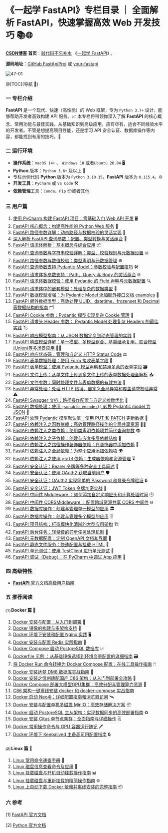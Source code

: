 # 《一起学 FastAPI》专栏目录 ｜ 全面解析 FastAPI，快速掌握高效 Web 开发技巧 📚🌐

**[CSDN博客](https://blog.csdn.net/u014394049) 首页**：[敲代码不忘补水](https://blog.csdn.net/u014394049) 《[一起学 FastAPI](https://blog.csdn.net/u014394049/category_12821373.html)》 。

**源码地址**：[GitHub FastApiProj](https://github.com/ttfont/FastApiProj) 或 [your-fastapi](https://github.com/ttfont/your-fastapi)

![47-01](/Users/dayu/Documents/your的博客/FastAPI/fastapiimg/47-01.png)

@[TOC](导航 🧭)

### 一 专栏介绍

**FastAPI** 是一个现代、快速（高性能）的 Web 框架，专为 `Python 3.7+` 设计，能够帮助开发者高效构建 API 服务。📈 本专栏将带领你深入了解 **FastAPI** 的核心概念、常用功能与最佳实践，从基础知识到高级应用，应有尽有，适合不同经验水平的开发者。不管是想提高项目性能，还是学习 API 安全认证、数据库操作等内容，都能找到有用的技巧。🚀

### 二 运行环境

- **操作系统**：`macOS 14+` 、 `Windows 10` 或者`Ubuntu 20.04` 🖥️
- **Python** 版本：`Python 3.6+` 及以上 🐍
- 专栏示例代码 **Python** 版本为 `Python 3.10.15`，**FastAPI** 版本为 `0.115.4`。🌐
- **开发工具**：`PyCharm` 或 `VS Code` 🛠️
- **依赖管理**工具：`Conda`、`Pip` 📦或者其他

### 三 用户篇

1. [使用 PyCharm 构建 FastAPI 项目：零基础入门 Web API 开发](https://blog.csdn.net/u014394049/article/details/143381461) 🖥️
2. [FastAPI 核心概念：构建高性能的 Python Web 服务](https://blog.csdn.net/u014394049/article/details/143405176) 🚀
3. [FastAPI 路径参数详解：动态路径与数据校验的灵活实现](https://blog.csdn.net/u014394049/article/details/143436418) 🔑
4. [深入解析 FastAPI 查询参数：配置、类型转换与灵活组合](https://blog.csdn.net/u014394049/article/details/143438051) 🧩
5. [FastAPI 请求体解析：基本概念与综合应用](https://blog.csdn.net/u014394049/article/details/143490238) 📦
6. [FastAPI 查询参数与字符串校验详解：类型、校验规则与元数据设置](https://blog.csdn.net/u014394049/article/details/143597748) 📊
7. [FastAPI 路径参数与数值校验：类型声明与元数据管理](https://blog.csdn.net/u014394049/article/details/143597918) ⚙️
8. [FastAPI 查询参数支持 Pydantic Model：参数校验与配置技巧](https://blog.csdn.net/u014394049/article/details/143672913) 🛠️
9. [FastAPI 请求体多参数支持：Path、Query 与 Body 的灵活组合](https://blog.csdn.net/u014394049/article/details/143675323) 🌐
10. [FastAPI 请求体数据校验：使用 Pydantic 的 Field 声明与元数据配置](https://blog.csdn.net/u014394049/article/details/143742051) 🔍
11. [FastAPI 请求体中的嵌套模型：处理复杂的数据类型](https://blog.csdn.net/u014394049/article/details/143742116) 🧠
12. [FastAPI 数据模型增强：为 Pydantic Model 添加额外接口文档 examples](https://blog.csdn.net/u014394049/article/details/144027177) 📑
13. [FastAPI 额外数据类型：高效处理 UUID、datetime、frozenset 和 Decimal 等数据结构的指南](https://blog.csdn.net/u014394049/article/details/144027235) 🗂️
14. [FastAPI Cookie 参数：Pydantic 模型实现复杂 Cookie 管理](https://blog.csdn.net/u014394049/article/details/144030671) 🍪
15. [FastAPI 请求头 Header 参数： Pydantic Model 处理复杂 Headers 的最佳实践](https://blog.csdn.net/u014394049/article/details/144187450) 🏷️
16. [FastAPI 响应模型指南：从 JSON 数据定义到动态管理的实践](https://blog.csdn.net/u014394049/article/details/144187554) 📡
17. [FastAPI 响应模型详解：单一模型、多模型组合、基类继承复用、联合模型 (Union)等多场景应用](https://blog.csdn.net/u014394049/article/details/144205838) 🧑‍💻
18. [FastAPI 响应状态码：管理和自定义 HTTP Status Code](https://blog.csdn.net/u014394049/article/details/144205903) ⚖️
19. [FastAPI 表单数据处理：使用 Form 接收表单字段](https://blog.csdn.net/u014394049/article/details/144675777) 📝
20. [FastAPI 表单模型：使用 Pydantic 模型声明和禁用多余的表单字段](https://blog.csdn.net/u014394049/article/details/144679265) 🗃️
21. [FastAPI 文件上传：从单文件上传到多文件上传的表单数据处理全解析](https://blog.csdn.net/u014394049/article/details/144987933) 📤
22. [FastAPI 文件参数：同时处理文件与表单数据的有效方法](https://blog.csdn.net/u014394049/article/details/144987998) 📁
23. [FastAPI 异常处理：处理 HTTP 错误、自定义全局异常和覆盖请求校验异常](https://blog.csdn.net/u014394049/article/details/145107140) ⚠️
24. [FastAPI Swagger 文档：路径操作配置与自定义参数优化](https://blog.csdn.net/u014394049/article/details/145107257) 📝
25. [FastAPI 数据处理：使用 `jsonable_encoder()` 转换 Pydantic model 为 JSON](https://blog.csdn.net/u014394049/article/details/145107542) 🔄
26. [FastAPI 处理 Pydantic 模型默认值：使用 PUT 和 PATCH 更新数据](https://blog.csdn.net/u014394049/article/details/145107584) 🔧
27. [FastAPI 依赖注入之函数依赖：高效管理路径操作的全局共享资源](https://blog.csdn.net/u014394049/article/details/145116584) 🧑‍🔬
28. [FastAPI 依赖注入之类依赖：使用类声明依赖项并简化查询参数](https://blog.csdn.net/u014394049/article/details/145121147) 📚
29. [FastAPI 依赖注入之子依赖：创建与嵌套多层依赖结构](https://blog.csdn.net/u014394049/article/details/145542837) 🔄
30. [FastAPI 依赖注入之路径操作装饰器依赖：在装饰器中添加依赖](https://blog.csdn.net/u014394049/article/details/145542880) 🔑
31. [FastAPI 依赖注入之全局依赖：为整个应用添加依赖项](https://blog.csdn.net/u014394049/article/details/145542928) 🌍
32. [FastAPI 依赖注入之使用 `yield` 依赖：生成器依赖和资源管理](https://blog.csdn.net/u014394049/article/details/145542966) ⏳
33. [FastAPI 安全认证：Bearer 令牌等多种安全工具简述](https://blog.csdn.net/u014394049/article/details/145552446) 🔐
34. [FastAPI 安全认证：使用 OAuth2 获取当前用户](https://blog.csdn.net/u014394049/article/details/145554693) 🛡️
35. [FastAPI 安全认证：OAuth2 实现简单的 Password 和登录令牌验证](https://blog.csdn.net/u014394049/article/details/145572776) 🔒
36. [FastAPI 安全认证：JWT Token 令牌加密实战](https://blog.csdn.net/u014394049/article/details/145591143) 🔑
37. [FastAPI 中间件 Middleware ：如何添加自定义响应头和计算处理时间](https://blog.csdn.net/u014394049/article/details/145593299) 🕒
38. [FastAPI 中间件 CORSMiddleware ：配置跨域资源共享 CORS 中间件](https://blog.csdn.net/u014394049/article/details/145607368) 🌐
39. [FastAPI 数据库操作：创建与管理单一模型的应用](https://blog.csdn.net/u014394049/article/details/145615808) 🏛️
40. [FastAPI 数据库操作：创建与管理多个模型的应用](https://blog.csdn.net/u014394049/article/details/145617014) 🗄️
41. [FastAPI 项目结构：打造模块化清晰的大型应用架构](https://blog.csdn.net/u014394049/article/details/145639130) 🏗️
42. [FastAPI 后台任务：轻量级的异步任务处理机制](https://blog.csdn.net/u014394049/article/details/145699507) 🏃
43. [FastAPI 元数据配置：定制 OpenAPI 文档和界面](https://blog.csdn.net/u014394049/article/details/145704645) 📝
44. [FastAPI 静态文件服务：快速配置与挂载 HTML](https://blog.csdn.net/u014394049/article/details/145706495) 📂
45. [FastAPI 单元测试：使用 TestClient 进行单元测试](https://blog.csdn.net/u014394049/article/details/145711157) 🧪
46. [FastAPI 调试（Debug）：在 PyCharm 中调试 App 应用](https://blog.csdn.net/u014394049/article/details/145712667) 🔧

### 四 高级特性

- [ **FastAPI** 官方文档高级用户指南](https://fastapi.tiangolo.com/zh/advanced/)

### 五 推荐阅读

#### ⑴ Docker 篇 🐳

1. [Docker 安装与配置：从入门到部署](https://water-code.blog.csdn.net/article/details/141896710) 🔧
2. [Docker 镜像的构建与多架构支持](https://water-code.blog.csdn.net/article/details/141993381) 📀
3. [Docker 环境下安装和配置 Nginx 实践](https://water-code.blog.csdn.net/article/details/141923921) 🖥️
4. [Docker 安装与配置 Redis 实践指南](https://water-code.blog.csdn.net/article/details/141950680) 📗
5. [Docker Compose 启动 PostgreSQL 数据库](https://water-code.blog.csdn.net/article/details/142315190) 📈
6. [Dockerfile 示例 ：从基础镜像选择到环境变量配置的详细指南](https://water-code.blog.csdn.net/article/details/143165075)  🗃️
7. [将 Docker Run 命令转换为 Docker Compose 配置：在线工具操作指南](https://water-code.blog.csdn.net/article/details/142957195) 🖱️
8. [Docker 安装达梦 DM8 数据库实战指南](https://water-code.blog.csdn.net/article/details/142955852) 📝
9. [Docker 安装之信创适配国产 C86 架构：从入门到部署全攻略](https://water-code.blog.csdn.net/article/details/141897144) 📝
10. [Docker Compose 部署大模型GPU集群：高效分配与管理算力资源](https://water-code.blog.csdn.net/article/details/142686557) 🌟
11. [C86 架构一键离线安装 docker 和 docker-compose 实战指南](https://water-code.blog.csdn.net/article/details/142874081)
12. [Docker 启动 Neo4j：详细配置指南和浏览器访问](https://water-code.blog.csdn.net/article/details/142718870) 🛰️
13. [Docker 安装与配置单机多磁盘 MinIO：高效存储解决方案](https://water-code.blog.csdn.net/article/details/142686716) 📦
14. [Docker 启动 PostgreSQL 主从架构：实现数据同步的高效部署指南](https://water-code.blog.csdn.net/article/details/142697518) ♻️
15. [Docker 安装 Citus 单节点集群：全面指南与详细操作](https://water-code.blog.csdn.net/article/details/142675293) 🗒️
16. [Docker 常用操作命令与 GPU 容器运行随记](https://water-code.blog.csdn.net/article/details/142052108) 🖊️
17. [Docker 环境下 Keepalived 主备高可用配置指南](https://water-code.blog.csdn.net/article/details/141950959) 🔒

#### ⑵ Linux 篇 🐧

1. [Linux 常用命令速查手册](https://water-code.blog.csdn.net/article/details/142032257) 📁
2. [Linux 磁盘信息查看命令及应用](https://water-code.blog.csdn.net/article/details/142032432) 🔐
3. [Linux 挂载磁盘与开机自动挂载操作指南](https://water-code.blog.csdn.net/article/details/142032795) 📊
4. [Linux 挂载磁盘与重新挂载的精简操作指南](https://water-code.blog.csdn.net/article/details/142032918) 🌐
5. [Linux 上自动下载 Docker 依赖并离线安装的完整指南](https://water-code.blog.csdn.net/article/details/142048915) 📦

### 六 参考

[1] [FastAPI 官方文档](https://fastapi.tiangolo.com/tutorial/)

[2] [Python 官方文档](https://docs.python.org/zh-cn/3.13/library/__main__.html)

